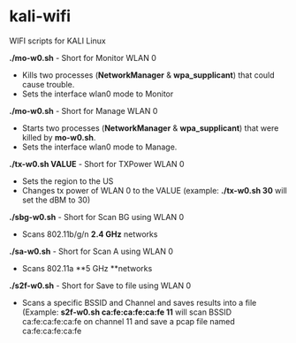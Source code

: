 # kali-wifi
WIFI scripts for KALI Linux

**./mo-w0.sh** - Short for Monitor WLAN 0
* Kills two processes (**NetworkManager** & **wpa_supplicant**) that could cause trouble. 
* Sets the interface wlan0 mode to Monitor

**./mo-w0.sh** - Short for Manage WLAN 0
* Starts two processes (**NetworkManager** & **wpa_supplicant**) that were killed by **mo-w0.sh**. 
* Sets the interface wlan0 mode to Manage.

**./tx-w0.sh VALUE** - Short for TXPower WLAN 0
* Sets the region to the US
* Changes tx power of WLAN 0 to the VALUE (example: **./tx-w0.sh 30** will set the dBM to 30)

**./sbg-w0.sh** - Short for Scan BG using WLAN 0
* Scans 802.11b/g/n **2.4 GHz** networks

**./sa-w0.sh** - Short for Scan A using WLAN 0
* Scans 802.11a **5 GHz **networks

**./s2f-w0.sh** - Short for Save to file using WLAN 0
* Scans a specific BSSID and Channel and saves results into a file (Example: **s2f-w0.sh ca:fe:ca:fe:ca:fe 11** will scan BSSID ca:fe:ca:fe:ca:fe on channel 11 and save a pcap file named ca:fe:ca:fe:ca:fe
